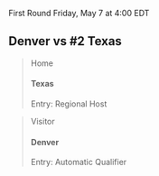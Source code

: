 First Round
Friday, May 7 at 4:00 EDT
## Denver vs #2 Texas

> Home
> #### Texas
> Entry: Regional Host

> Visitor
> #### Denver
> Entry: Automatic Qualifier